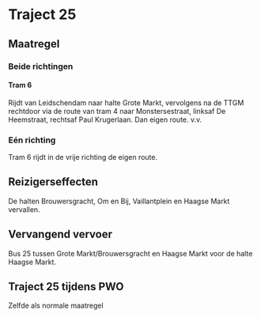 # Traject 25
## Maatregel
### Beide richtingen

#### Tram 6
Rijdt van Leidschendam naar halte Grote Markt, vervolgens na de TTGM rechtdoor via de route van tram 4 naar Monstersestraat, linksaf De Heemstraat, rechtsaf Paul Krugerlaan. Dan eigen route. v.v.

### Eén richting
Tram 6 rijdt in de vrije richting de eigen route.

## Reizigerseffecten
De halten Brouwersgracht, Om en Bij, Vaillantplein en Haagse Markt vervallen.

## Vervangend vervoer
Bus 25 tussen Grote Markt/Brouwersgracht en Haagse Markt voor de halte Haagse Markt.

## Traject 25 tijdens PWO
Zelfde als normale maatregel
